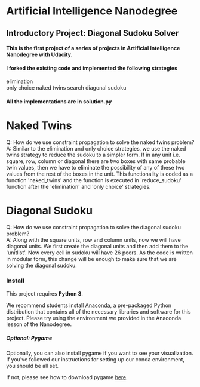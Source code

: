 # Artificial Intelligence Nanodegree
## Introductory Project: Diagonal Sudoku Solver

#### This is the first project of a series of projects in Artificial Intelligence Nanodegree with Udacity. 

#### I forked the existing code and implemented the following strategies
   elimination  
   only choice 
   naked twins
   search
   diagonal sudoku 
   
#### All the implementations are in solution.py




# Naked Twins
Q: How do we use constraint propagation to solve the naked twins problem?  
A: Similar to the elimination and only choice strategies, we use the naked twins strategy to reduce the sudoku to a simpler form. If in any unit i.e. square, row, column or diagonal there are two boxes with same probable twin values, then we have to eliminate the possibility of any of these two values from the rest of the boxes in the unit. This functionality is coded as a function 'naked_twins' and the function is executed in 'reduce_sudoku' function after the 'elimination' and 'only choice' strategies.

# Diagonal Sudoku
Q: How do we use constraint propagation to solve the diagonal sudoku problem?  
A: Along with the square units, row and column units, now we will have diagonal units. We first create the diagonal units and then add them to the 'unitlist'. Now every cell in sudoku will have 26 peers. As the code is written in modular form, this change will be enough to make sure that we are solving the diagonal sudoku.

### Install

This project requires **Python 3**.

We recommend students install [Anaconda](https://www.continuum.io/downloads), a pre-packaged Python distribution that contains all of the necessary libraries and software for this project.
Please try using the environment we provided in the Anaconda lesson of the Nanodegree.

##### Optional: Pygame

Optionally, you can also install pygame if you want to see your visualization. If you've followed our instructions for setting up our conda environment, you should be all set.

If not, please see how to download pygame [here](http://www.pygame.org/download.shtml).

